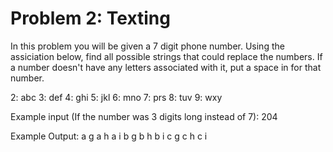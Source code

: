 # Problem 2: Texting

In this problem you will be given a 7 digit phone number.  Using the assiciation below, 
find all possible strings that could replace the numbers.  If a number doesn't have any letters
associated with it, put a space in for that number.

2: abc
3: def
4: ghi
5: jkl
6: mno
7: prs
8: tuv
9: wxy

Example input (If the number was 3 digits long instead of 7):
204

Example Output:
a g
a h
a i
b g
b h
b i
c g
c h
c i

